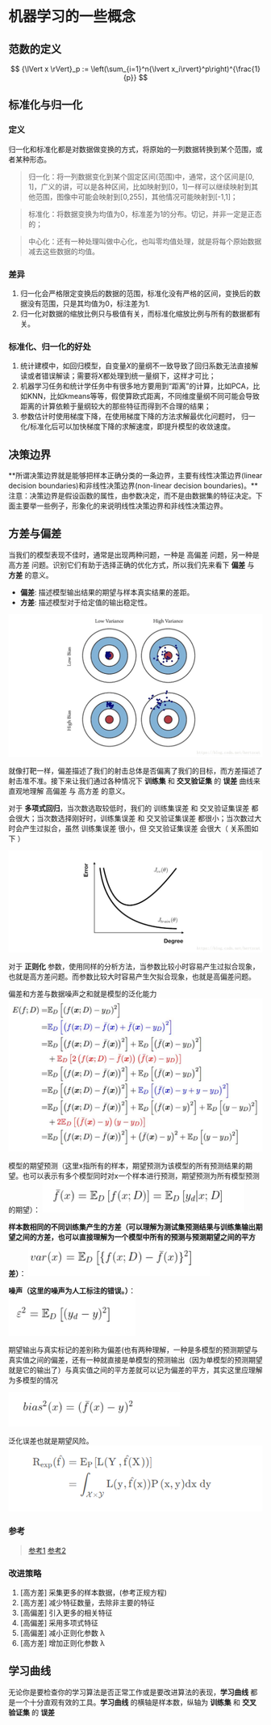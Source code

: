 # 机器学习的一些概念



## 范数的定义

$$
{\lVert x \rVert}_p := \left(\sum_{i=1}^n{\lvert x_i\rvert}^p\right)^{\frac{1}{p}}
$$

## 标准化与归一化
### 定义
归一化和标准化都是对数据做变换的方式，将原始的一列数据转换到某个范围，或者某种形态。
>归一化：将一列数据变化到某个固定区间(范围)中，通常，这个区间是[0, 1]，广义的讲，可以是各种区间，比如映射到[0，1]一样可以继续映射到其他范围，图像中可能会映射到[0,255]，其他情况可能映射到[-1,1]；

>标准化：将数据变换为均值为0，标准差为1的分布。切记，并非一定是正态的；

>中心化：还有一种处理叫做中心化，也叫零均值处理，就是将每个原始数据减去这些数据的均值。


### 差异
1. 归一化会严格限定变换后的数据的范围，标准化没有严格的区间，变换后的数据没有范围，只是其均值为0，标注差为1.
2. 归一化对数据的缩放比例只与极值有关，而标准化缩放比例与所有的数据都有关。

### 标准化、归一化的好处
1. 统计建模中，如回归模型，自变量$X$的量纲不一致导致了回归系数无法直接解读或者错误解读；需要将$X$都处理到统一量纲下，这样才可比；
2. 机器学习任务和统计学任务中有很多地方要用到“距离”的计算，比如PCA，比如KNN，比如kmeans等等，假使算欧式距离，不同维度量纲不同可能会导致距离的计算依赖于量纲较大的那些特征而得到不合理的结果；
3. 参数估计时使用梯度下降，在使用梯度下降的方法求解最优化问题时， 归一化/标准化后可以加快梯度下降的求解速度，即提升模型的收敛速度。

## 决策边界

**所谓决策边界就是能够把样本正确分类的一条边界，主要有线性决策边界(linear decision boundaries)和非线性决策边界(non-linear decision boundaries)。**注意：决策边界是假设函数的属性，由参数决定，而不是由数据集的特征决定。下面主要举一些例子，形象化的来说明线性决策边界和非线性决策边界。

## 方差与偏差

当我们的模型表现不佳时，通常是出现两种问题，一种是 高偏差 问题，另一种是 高方差 问题。识别它们有助于选择正确的优化方式，所以我们先来看下 **偏差** 与 **方差** 的意义。

- **偏差**: 描述模型输出结果的期望与样本真实结果的差距。
- **方差**: 描述模型对于给定值的输出稳定性。

![jpg](pic/方差与偏差.jpg)

就像打靶一样，偏差描述了我们的射击总体是否偏离了我们的目标，而方差描述了射击准不准。接下来让我们通过各种情况下 **训练集** 和 **交叉验证集** 的 **误差** 曲线来直观地理解 高偏差 与 高方差 的意义。

对于 **多项式回归**，当次数选取较低时，我们的 训练集误差 和 交叉验证集误差 都会很大；当次数选择刚好时，训练集误差 和 交叉验证集误差 都很小；当次数过大时会产生过拟合，虽然 训练集误差 很小，但 交叉验证集误差 会很大（ 关系图如下 ）

![jpg](pic/交叉验证集误差.jpg)

对于 **正则化** 参数，使用同样的分析方法，当参数比较小时容易产生过拟合现象，也就是高方差问题。而参数比较大时容易产生欠拟合现象，也就是高偏差问题。

偏差和方差与数据噪声之和就是模型的泛化能力
![](image/Pasted%20image%2020220727175339.png)

模型的期望预测（这里x指所有的样本，期望预测为该模型的所有预测结果的期望。也可以表示有多个模型同时对x一个样本进行预测，期望预测为所有模型预测的期望）：
![](image/Pasted%20image%2020220827155720.png)

**样本数相同的不同训练集产生的方差（可以理解为测试集预测结果与训练集输出期望之间的方差，也可以直接理解为一个模型中所有的预测与预测期望之间的平方差）**：
![](image/Pasted%20image%2020220827155751.png)

**噪声（这里的噪声为人工标注的错误。）**：
![](image/Pasted%20image%2020220827155818.png)

期望输出与真实标记的差别称为偏差(也有两种理解，一种是多模型的预测期望与真实值之间的偏差，还有一种就直接是单模型的预测输出（因为单模型的预测期望就是它的输出了）与真实值之间的平方差就可以记为偏差的平方，其实这里应理解为多模型的情况

![](image/Pasted%20image%2020220827155925.png)

泛化误差也就是期望风险。
![](image/Pasted%20image%2020220827153608.png)

### 参考

>[参考1](https://zhuanlan.zhihu.com/p/38853908#:~:text=%E5%AF%B9%E5%AD%A6%E4%B9%A0%E7%AE%97%E6%B3%95%E9%99%A4%E4%BA%86%E9%80%9A%E8%BF%87%E5%AE%9E%E9%AA%8C%E4%BC%B0%E8%AE%A1%E5%85%B6%E6%B3%9B%E5%8C%96%E6%80%A7%E8%83%BD%E4%B9%8B%E5%A4%96%EF%BC%8C%E4%BA%BA%E4%BB%AC%E5%BE%80%E5%BE%80%E8%BF%98%E5%B8%8C%E6%9C%9B%E4%BA%86%E8%A7%A3%E5%AE%83%E4%B8%BA%E4%BB%80%E4%B9%88%E5%85%B7%E6%9C%89%E8%BF%99%E6%A0%B7%E7%9A%84%E6%80%A7%E8%83%BD%E3%80%82.%20%22%E5%81%8F%E5%B7%AE-%E6%96%B9%E5%B7%AE%E5%88%86%E8%A7%A3%22%EF%BC%88bias-variance%20decomposition%EF%BC%89%20%E5%B0%B1%E6%98%AF%E4%BB%8E%E5%81%8F%E5%B7%AE%E5%92%8C%E6%96%B9%E5%B7%AE%E7%9A%84%E8%A7%92%E5%BA%A6%E6%9D%A5%E8%A7%A3%E9%87%8A%E5%AD%A6%E4%B9%A0%E7%AE%97%E6%B3%95%E6%B3%9B%E5%8C%96%E6%80%A7%E8%83%BD%E7%9A%84%E4%B8%80%E7%A7%8D%E9%87%8D%E8%A6%81%E5%B7%A5%E5%85%B7%E3%80%82.%20%E5%9C%A8%E6%9C%BA%E5%99%A8%E5%AD%A6%E4%B9%A0%E4%B8%AD%EF%BC%8C%E6%88%91%E4%BB%AC%E7%94%A8%E8%AE%AD%E7%BB%83%E6%95%B0%E6%8D%AE%E9%9B%86%E5%8E%BB%E8%AE%AD%E7%BB%83%E4%B8%80%E4%B8%AA%E6%A8%A1%E5%9E%8B%EF%BC%8C%E9%80%9A%E5%B8%B8%E7%9A%84%E5%81%9A%E6%B3%95%E6%98%AF%E5%AE%9A%E4%B9%89%E4%B8%80%E4%B8%AA%E8%AF%AF%E5%B7%AE%E5%87%BD%E6%95%B0%EF%BC%8C%E9%80%9A%E8%BF%87%E5%B0%86%E8%BF%99%E4%B8%AA%E8%AF%AF%E5%B7%AE%E7%9A%84%E6%9C%80%E5%B0%8F%E5%8C%96%E8%BF%87%E7%A8%8B%EF%BC%8C%E6%9D%A5%E6%8F%90%E9%AB%98%E6%A8%A1%E5%9E%8B%E7%9A%84%E6%80%A7%E8%83%BD%E3%80%82.,%E7%84%B6%E8%80%8C%E6%88%91%E4%BB%AC%E5%AD%A6%E4%B9%A0%E4%B8%80%E4%B8%AA%E6%A8%A1%E5%9E%8B%E7%9A%84%E7%9B%AE%E7%9A%84%E6%98%AF%E4%B8%BA%E4%BA%86%E8%A7%A3%E5%86%B3%E8%AE%AD%E7%BB%83%E6%95%B0%E6%8D%AE%E9%9B%86%E8%BF%99%E4%B8%AA%E9%A2%86%E5%9F%9F%E4%B8%AD%E7%9A%84%E4%B8%80%E8%88%AC%E5%8C%96%E9%97%AE%E9%A2%98%EF%BC%8C%E5%8D%95%E7%BA%AF%E5%9C%B0%E5%B0%86%E8%AE%AD%E7%BB%83%E6%95%B0%E6%8D%AE%E9%9B%86%E7%9A%84%E6%8D%9F%E5%A4%B1%E6%9C%80%E5%B0%8F%E5%8C%96%EF%BC%8C%E5%B9%B6%E4%B8%8D%E8%83%BD%E4%BF%9D%E8%AF%81%E5%9C%A8%E8%A7%A3%E5%86%B3%E6%9B%B4%E4%B8%80%E8%88%AC%E7%9A%84%E9%97%AE%E9%A2%98%E6%97%B6%E6%A8%A1%E5%9E%8B%E4%BB%8D%E7%84%B6%E6%98%AF%E6%9C%80%E4%BC%98%EF%BC%8C%E7%94%9A%E8%87%B3%E4%B8%8D%E8%83%BD%E4%BF%9D%E8%AF%81%E6%A8%A1%E5%9E%8B%E6%98%AF%E5%8F%AF%E7%94%A8%E7%9A%84%E3%80%82.%20%E8%BF%99%E4%B8%AA%E8%AE%AD%E7%BB%83%E6%95%B0%E6%8D%AE%E9%9B%86%E7%9A%84%E6%8D%9F%E5%A4%B1%E4%B8%8E%E4%B8%80%E8%88%AC%E5%8C%96%E7%9A%84%E6%95%B0%E6%8D%AE%E9%9B%86%E7%9A%84%E6%8D%9F%E5%A4%B1%E4%B9%8B%E9%97%B4%E7%9A%84%E5%B7%AE%E5%BC%82%E5%B0%B1%E5%8F%AB%E5%81%9A%20%E6%B3%9B%E5%8C%96%E8%AF%AF%E5%B7%AE%EF%BC%88generalization%20error%EF%BC%89%20%E3%80%82.)
>[参考2](https://blog.csdn.net/qq_32742009/article/details/82142119)

### 改进策略

1. [高方差] 采集更多的样本数据，(参考正规方程)
2. [高方差] 减少特征数量，去除非主要的特征
3. [高偏差] 引入更多的相关特征
4. [高偏差] 采用多项式特征
5. [高偏差] 减小正则化参数 λ
6. [高方差] 增加正则化参数 λ 

## 学习曲线

无论你是要检查你的学习算法是否正常工作或是要改进算法的表现，**学习曲线** 都是一个十分直观有效的工具。**学习曲线** 的横轴是样本数，纵轴为 **训练集** 和 **交叉验证集** 的 **误差**
